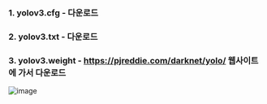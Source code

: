 ### 1. yolov3.cfg - 다운로드  
### 2. yolov3.txt - 다운로드  
### 3. yolov3.weight - https://pjreddie.com/darknet/yolo/ 웹사이트에 가서 다운로드  
![image](https://github.com/Mpicea/OpenCV_Parking/assets/100979640/53c0a0a4-a746-4c62-a23e-fb6899b3b08e)
